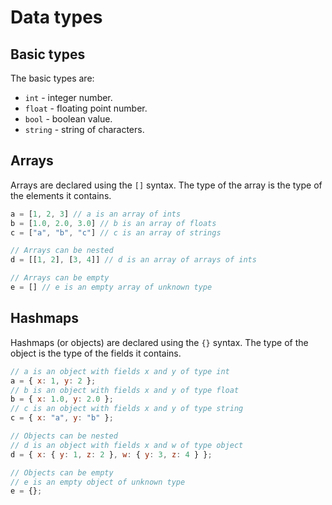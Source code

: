 # Data types

## Basic types

The basic types are:

- `int` - integer number.
- `float` - floating point number.
- `bool` - boolean value.
- `string` - string of characters.

## Arrays

Arrays are declared using the `[]` syntax. The type of the array is the type
of the elements it contains.

```js linenums="1" title="arrays.rn"
a = [1, 2, 3] // a is an array of ints
b = [1.0, 2.0, 3.0] // b is an array of floats
c = ["a", "b", "c"] // c is an array of strings

// Arrays can be nested
d = [[1, 2], [3, 4]] // d is an array of arrays of ints

// Arrays can be empty
e = [] // e is an empty array of unknown type
```

## Hashmaps

Hashmaps (or objects) are declared using the `{}` syntax.
The type of the object is the type of the fields it contains.

```js linenums="1" title="objects.rn"
// a is an object with fields x and y of type int
a = { x: 1, y: 2 };
// b is an object with fields x and y of type float
b = { x: 1.0, y: 2.0 };
// c is an object with fields x and y of type string
c = { x: "a", y: "b" };

// Objects can be nested
// d is an object with fields x and w of type object
d = { x: { y: 1, z: 2 }, w: { y: 3, z: 4 } };

// Objects can be empty
// e is an empty object of unknown type
e = {};
```
